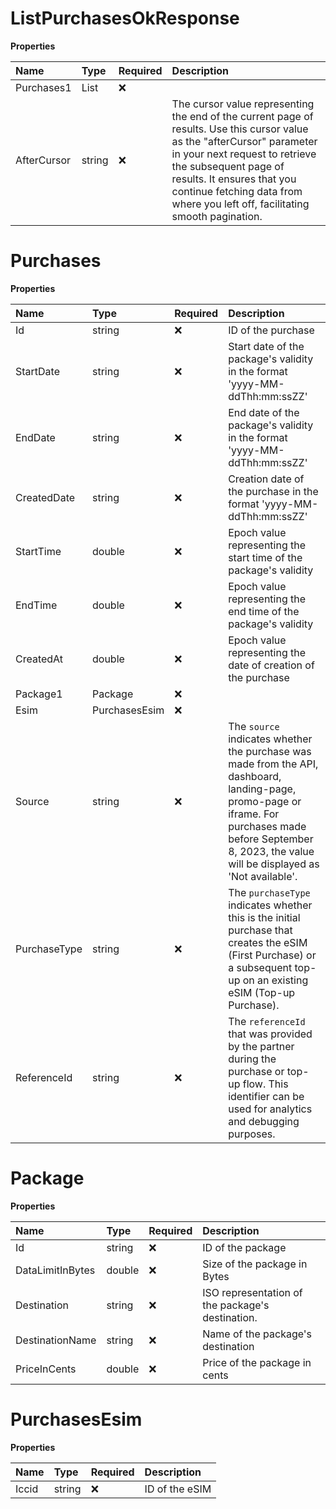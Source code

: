 # ListPurchasesOkResponse

**Properties**

| Name        | Type            | Required | Description                                                                                                                                                                                                                                                                                     |
| :---------- | :-------------- | :------- | :---------------------------------------------------------------------------------------------------------------------------------------------------------------------------------------------------------------------------------------------------------------------------------------------- |
| Purchases1  | List<Purchases> | ❌       |                                                                                                                                                                                                                                                                                                 |
| AfterCursor | string          | ❌       | The cursor value representing the end of the current page of results. Use this cursor value as the "afterCursor" parameter in your next request to retrieve the subsequent page of results. It ensures that you continue fetching data from where you left off, facilitating smooth pagination. |

# Purchases

**Properties**

| Name         | Type          | Required | Description                                                                                                                                                                                                    |
| :----------- | :------------ | :------- | :------------------------------------------------------------------------------------------------------------------------------------------------------------------------------------------------------------- |
| Id           | string        | ❌       | ID of the purchase                                                                                                                                                                                             |
| StartDate    | string        | ❌       | Start date of the package's validity in the format 'yyyy-MM-ddThh:mm:ssZZ'                                                                                                                                     |
| EndDate      | string        | ❌       | End date of the package's validity in the format 'yyyy-MM-ddThh:mm:ssZZ'                                                                                                                                       |
| CreatedDate  | string        | ❌       | Creation date of the purchase in the format 'yyyy-MM-ddThh:mm:ssZZ'                                                                                                                                            |
| StartTime    | double        | ❌       | Epoch value representing the start time of the package's validity                                                                                                                                              |
| EndTime      | double        | ❌       | Epoch value representing the end time of the package's validity                                                                                                                                                |
| CreatedAt    | double        | ❌       | Epoch value representing the date of creation of the purchase                                                                                                                                                  |
| Package1     | Package       | ❌       |                                                                                                                                                                                                                |
| Esim         | PurchasesEsim | ❌       |                                                                                                                                                                                                                |
| Source       | string        | ❌       | The `source` indicates whether the purchase was made from the API, dashboard, landing-page, promo-page or iframe. For purchases made before September 8, 2023, the value will be displayed as 'Not available'. |
| PurchaseType | string        | ❌       | The `purchaseType` indicates whether this is the initial purchase that creates the eSIM (First Purchase) or a subsequent top-up on an existing eSIM (Top-up Purchase).                                         |
| ReferenceId  | string        | ❌       | The `referenceId` that was provided by the partner during the purchase or top-up flow. This identifier can be used for analytics and debugging purposes.                                                       |

# Package

**Properties**

| Name             | Type   | Required | Description                                      |
| :--------------- | :----- | :------- | :----------------------------------------------- |
| Id               | string | ❌       | ID of the package                                |
| DataLimitInBytes | double | ❌       | Size of the package in Bytes                     |
| Destination      | string | ❌       | ISO representation of the package's destination. |
| DestinationName  | string | ❌       | Name of the package's destination                |
| PriceInCents     | double | ❌       | Price of the package in cents                    |

# PurchasesEsim

**Properties**

| Name  | Type   | Required | Description    |
| :---- | :----- | :------- | :------------- |
| Iccid | string | ❌       | ID of the eSIM |

